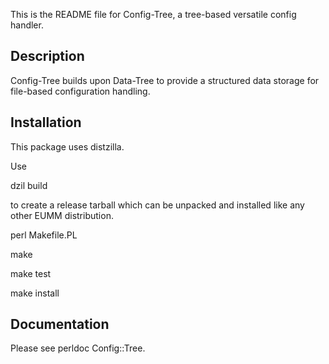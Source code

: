 This is the README file for Config-Tree, a tree-based versatile config handler.

## Description

Config-Tree builds upon Data-Tree to provide a structured data storage
for file-based configuration handling.

## Installation

This package uses distzilla.

Use

dzil build

to create a release tarball which can be
unpacked and installed like any other EUMM
distribution.

perl Makefile.PL

make

make test

make install

## Documentation

Please see perldoc Config::Tree.
